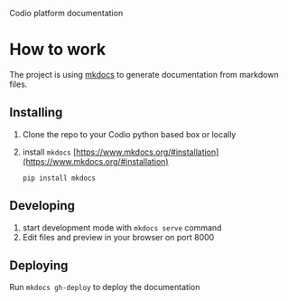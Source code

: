 Codio platform documentation


# How to work

The project is using [mkdocs]() to generate documentation from markdown files.

## Installing

1. Clone the repo to your Codio python based box or locally
1. install `mkdocs` [https://www.mkdocs.org/#installation](https://www.mkdocs.org/#installation)

    ```
    pip install mkdocs
    ```

## Developing

1. start development mode with `mkdocs serve` command
1. Edit files and preview in your browser on port 8000

## Deploying

Run `mkdocs gh-deploy` to deploy the documentation